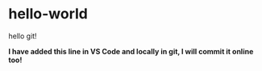 # hello-world
hello git!

**I have added this line in VS Code and locally in git, I will commit it online too!**